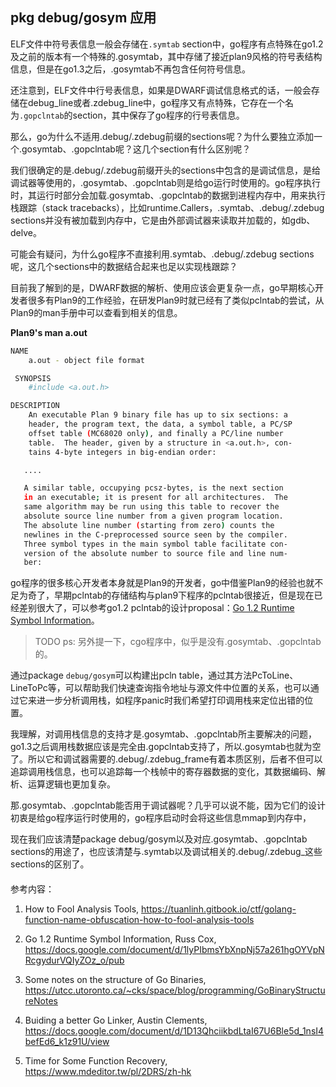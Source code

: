 ## pkg debug/gosym 应用

ELF文件中符号表信息一般会存储在`.symtab` section中，go程序有点特殊在go1.2及之前的版本有一个特殊的.gosymtab，其中存储了接近plan9风格的符号表结构信息，但是在go1.3之后，.gosymtab不再包含任何符号信息。

还注意到，ELF文件中行号表信息，如果是DWARF调试信息格式的话，一般会存储在debug_line或者.zdebug_line中，go程序又有点特殊，它存在一个名为`.gopclntab`的section，其中保存了go程序的行号表信息。

那么，go为什么不适用.debug/.zdebug前缀的sections呢？为什么要独立添加一个.gosymtab、.gopclntab呢？这几个section有什么区别呢？

我们很确定的是.debug/.zdebug前缀开头的sections中包含的是调试信息，是给调试器等使用的，.gosymtab、.gopclntab则是给go运行时使用的。go程序执行时，其运行时部分会加载.gosymtab、.gopclntab的数据到进程内存中，用来执行栈跟踪（stack tracebacks），比如runtime.Callers，.symtab、.debug/.zdebug sections并没有被加载到内存中，它是由外部调试器来读取并加载的，如gdb、delve。

可能会有疑问，为什么go程序不直接利用.symtab、.debug/.zdebug sections呢，这几个sections中的数据结合起来也足以实现栈跟踪？

目前我了解到的是，DWARF数据的解析、使用应该会更复杂一点，go早期核心开发者很多有Plan9的工作经验，在研发Plan9时就已经有了类似pclntab的尝试，从Plan9的man手册中可以查看到相关的信息。

**Plan9's man a.out**

```bash
NAME
    a.out - object file format

 SYNOPSIS
    #include <a.out.h>

DESCRIPTION
    An executable Plan 9 binary file has up to six sections: a
    header, the program text, the data, a symbol table, a PC/SP
    offset table (MC68020 only), and finally a PC/line number
    table.  The header, given by a structure in <a.out.h>, con-
    tains 4-byte integers in big-endian order:

   ....

   A similar table, occupying pcsz-bytes, is the next section
   in an executable; it is present for all architectures.  The
   same algorithm may be run using this table to recover the
   absolute source line number from a given program location.
   The absolute line number (starting from zero) counts the
   newlines in the C-preprocessed source seen by the compiler.
   Three symbol types in the main symbol table facilitate con-
   version of the absolute number to source file and line num-
   ber:
```

go程序的很多核心开发者本身就是Plan9的开发者，go中借鉴Plan9的经验也就不足为奇了，早期pclntab的存储结构与plan9下程序的pclntab很接近，但是现在已经差别很大了，可以参考go1.2 pclntab的设计proposal：[Go 1.2 Runtime Symbol Information](https://docs.google.com/document/d/1lyPIbmsYbXnpNj57a261hgOYVpNRcgydurVQIyZOz_o/pub)。

> TODO ps: 另外提一下，cgo程序中，似乎是没有.gosymtab、.gopclntab的。

通过package `debug/gosym`可以构建出pcln table，通过其方法PcToLine、LineToPc等，可以帮助我们快速查询指令地址与源文件中位置的关系，也可以通过它来进一步分析调用栈，如程序panic时我们希望打印调用栈来定位出错的位置。

我理解，对调用栈信息的支持才是.gosymtab、.gopclntab所主要解决的问题，go1.3之后调用栈数据应该是完全由.gopclntab支持了，所以.gosymtab也就为空了。所以它和调试器需要的.debug/.zdebug_frame有着本质区别，后者不但可以追踪调用栈信息，也可以追踪每一个栈帧中的寄存器数据的变化，其数据编码、解析、运算逻辑也更加复杂。

那.gosymtab、.gopclntab能否用于调试器呢？几乎可以说不能，因为它们的设计初衷是给go程序运行时使用的，go程序启动时会将这些信息mmap到内存中，

现在我们应该清楚package debug/gosym以及对应.gosymtab、.gopclntab sections的用途了，也应该清楚与.symtab以及调试相关的.debug/.zdebug_这些sections的区别了。 

#### 

参考内容：

1. How to Fool Analysis Tools, https://tuanlinh.gitbook.io/ctf/golang-function-name-obfuscation-how-to-fool-analysis-tools

2. Go 1.2 Runtime Symbol Information, Russ Cox, https://docs.google.com/document/d/1lyPIbmsYbXnpNj57a261hgOYVpNRcgydurVQIyZOz_o/pub

3. Some notes on the structure of Go Binaries, https://utcc.utoronto.ca/~cks/space/blog/programming/GoBinaryStructureNotes

4. Buiding a better Go Linker, Austin Clements, https://docs.google.com/document/d/1D13QhciikbdLtaI67U6Ble5d_1nsI4befEd6_k1z91U/view


5.  Time for Some Function Recovery, https://www.mdeditor.tw/pl/2DRS/zh-hk